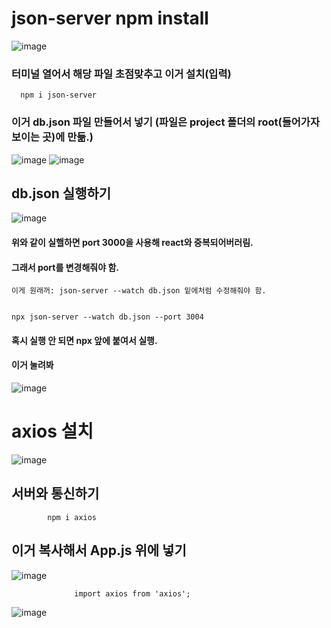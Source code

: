 # json-server npm install
![image](https://github.com/kgy424/react_basic/assets/129706828/217ccd6c-8cd3-434d-9c03-42a33045f7b9)

### 터미널 열어서 해당 파일 초점맞추고 이거 설치(입력)
      npm i json-server
      
### 이거 db.json 파일 만들어서 넣기 (파일은 project 폴더의 root(들어가자 보이는 곳)에 만듦.)
      
![image](https://github.com/kgy424/react_basic/assets/129706828/a3dac541-44d1-4f56-8713-535318222cb7)
![image](https://github.com/kgy424/react_basic/assets/129706828/c03f354c-0778-49ac-99ab-426e89835c87)

## db.json 실행하기
![image](https://github.com/kgy424/react_basic/assets/129706828/fcdb6eb1-6628-45dc-95ef-82299fb37b45)
    
#### 위와 같이 실핼하면 port 3000을 사용해 react와 중복되어버러림.
#### 그래서 port를 변경해줘야 함.

    이게 원래꺼: json-server --watch db.json 밑에처럼 수정해줘야 함.
    
    
    npx json-server --watch db.json --port 3004
    

    
#### 혹시 실행 안 되면 npx 앞에 붙여서 실행.

#### 이거 눌려봐
![image](https://github.com/kgy424/react_basic/assets/129706828/e334caa4-2b3b-42d6-b0a5-ec9e8f97593a)


# axios 설치
![image](https://github.com/kgy424/react_basic/assets/129706828/1d50ea99-7a8d-4606-a100-74df417757c5)

## 서버와 통신하기
            npm i axios
            
            
## 이거 복사해서 App.js 위에 넣기
![image](https://github.com/kgy424/react_basic/assets/129706828/b723eb08-2d43-4dd0-bd39-41767bf17899)

                  import axios from 'axios';
                  
![image](https://github.com/kgy424/react_basic/assets/129706828/9a4bf240-7efc-4d29-b5c2-38cec46f3282)
